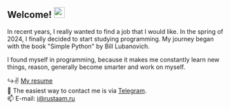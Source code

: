 ## Welcome! <img src="https://media.giphy.com/media/hvRJCLFzcasrR4ia7z/giphy.gif" width="25px">

In recent years, I really wanted to find a job that I would like. In the spring of 2024, I finally decided to start studying programming. My journey began with the book "Simple Python" by Bill Lubanovich.

I found myself in programming, because it makes me constantly learn new things, reason, generally become smarter and work on myself.

↪️✌️ [My resume](https://github.com/Rust-it/certificates/blob/main/CV_PythonDeveloper_Kushnazarov_Rustam.pdf)  
📩 The easiest way to contact me is via [Telegram](https://t.me/rustamkushnazarov "Telegram").  
📫 E-mail: [i@rustaam.ru](mailto:i@rustaam.ru)
